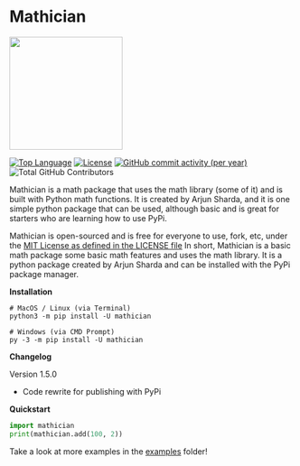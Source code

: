 # Mathician
<img height="200" width="200" src="https://cdn.discordapp.com/attachments/980115259534749746/984839027398160394/Untitled.png"/>


[![Top Language](https://img.shields.io/github/languages/top/ArjunSharda/Mathician)](https://python.org)
[![License](https://img.shields.io/github/license/ajsharda17/Mathician?color=l&label=License)](https://github.com/ArjunSharda/Mathician/blob/latest-public-release/LICENSE)
[![GitHub commit activity (per year)](https://img.shields.io/github/commit-activity/y/ArjunSharda/Mathician)](https://github.com/ArjunSharda/Mathician/commits/latest-public-release)
![Total GitHub Contributors](https://img.shields.io/github/contributors/ArjunSharda/Mathician?label=total%20contributors)

Mathician is a math package that uses the math library (some of it) and is built with Python math functions. It is created by Arjun Sharda, and it is one simple python package that can be used, although basic and is great for starters who are learning how to use PyPi.

Mathician is open-sourced and is free for everyone to use, fork, etc, under the [MIT License as defined in the LICENSE file](https://github.com/ArjunSharda/Mathician/blob/latest-public-release/LICENSE)
In short, Mathician is a basic math package some basic math features and uses the math library. It is a python package created by Arjun Sharda and can be installed with the PyPi package manager.

**Installation**
```
# MacOS / Linux (via Terminal)
python3 -m pip install -U mathician

# Windows (via CMD Prompt)
py -3 -m pip install -U mathician
```
**Changelog**

Version 1.5.0

+ Code rewrite for publishing with PyPi


**Quickstart**
```python
import mathician
print(mathician.add(100, 2))
```

Take a look at more examples in the [examples](https://github.com/ArjunSharda/Mathician/tree/latest-public-release/examples) folder!
